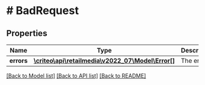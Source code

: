 # # BadRequest

## Properties

Name | Type | Description | Notes
------------ | ------------- | ------------- | -------------
**errors** | [**\criteo\api\retailmedia\v2022_07\Model\Error[]**](Error.md) | The errors | [optional]

[[Back to Model list]](../../README.md#models) [[Back to API list]](../../README.md#endpoints) [[Back to README]](../../README.md)
